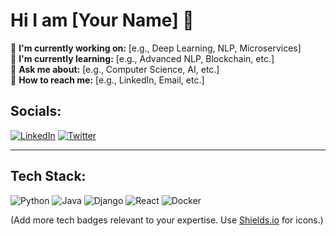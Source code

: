 # Hi I am [Your Name] 👋

🌱 **I'm currently working on:** [e.g., Deep Learning, NLP, Microservices]  
🌟 **I'm currently learning:** [e.g., Advanced NLP, Blockchain, etc.]  
💬 **Ask me about:** [e.g., Computer Science, AI, etc.]  
🔗 **How to reach me:** [e.g., LinkedIn, Email, etc.]  

## Socials:
[![LinkedIn](https://img.shields.io/badge/LinkedIn-blue?style=flat-square&logo=linkedin)](https://linkedin.com/in/yourusername)
[![Twitter](https://img.shields.io/badge/Twitter-blue?style=flat-square&logo=twitter)](https://twitter.com/yourusername)

---

## Tech Stack:
![Python](https://img.shields.io/badge/Python-3776AB?style=flat-square&logo=python&logoColor=white)
![Java](https://img.shields.io/badge/Java-007396?style=flat-square&logo=java&logoColor=white)
![Django](https://img.shields.io/badge/Django-092E20?style=flat-square&logo=django&logoColor=white)
![React](https://img.shields.io/badge/React-61DAFB?style=flat-square&logo=react&logoColor=black)
![Docker](https://img.shields.io/badge/Docker-2496ED?style=flat-square&logo=docker&logoColor=white)

(Add more tech badges relevant to your expertise. Use [Shields.io](https://shields.io/) for icons.)


